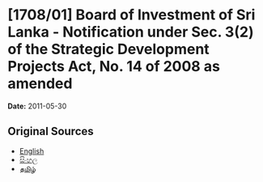 # [1708/01] Board of Investment of Sri Lanka - Notification under Sec. 3(2) of the Strategic Development Projects Act, No. 14 of 2008 as amended

**Date:** 2011-05-30

## Original Sources

- [English](https://documents.gov.lk/view/extra-gazettes/2011/5/1708-01_E.pdf)
- [සිංහල](https://documents.gov.lk/view/extra-gazettes/2011/5/1708-01_S.pdf)
- [தமிழ்](https://documents.gov.lk/view/extra-gazettes/2011/5/1708-01_T.pdf)
